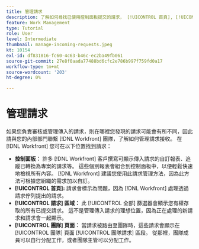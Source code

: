 ```yaml
---
title: 管理請求
description: 了解如何尋找已使用控制面板提交的請求， [!UICONTROL 首頁], [!UICONTROL 請求] 區域，或 [!UICONTROL 團隊] 頁面 [!DNL  Workfront].
feature: Work Management
type: Tutorial
role: User
level: Intermediate
thumbnail: manage-incoming-requests.jpeg
kt: 10154
exl-id: df831816-fc60-4c63-b46c-ec2ba49fb061
source-git-commit: 27e8f0aada77488bd6cfc2e786b997f759fd0a17
workflow-type: tm+mt
source-wordcount: '203'
ht-degree: 0%

---
```


# 管理請求

如果您負責審核或管理傳入的請求，則在哪裡您發現的請求可能會有所不同，因此請與您的內部部門聯繫 [!DNL Workfront] 團隊，了解如何管理請求接收。 在 [!DNL Workfront] 您可在以下位置找到請求：

* **控制面板：** 許多 [!DNL Workfront] 客戶撰寫可顯示傳入請求的自訂報表、追蹤已轉換為專案的請求等。 這些個別報表會組合到控制面板中，以便輕鬆快速地檢視所有內容。 [!DNL Workfront] 建議您使用此請求管理方法，因為此方法可根據您組織的需求加以自訂。
* **[!UICONTROL 首頁]:** 請求會標示為問題，因為 [!DNL Workfront] 處理透過請求佇列提出的請求。
* **[!UICONTROL 請求] 區域：** 此 [!UICONTROL 全部] 篩選器會顯示您有權存取的所有已提交請求。 這不是管理傳入請求的理想位置，因為正在處理的新請求和請求會一起顯示。
* **[!UICONTROL 團隊] 頁面：** 當請求被路由至團隊時，這些請求會顯示在 [!UICONTROL 團隊] 頁面 [!UICONTROL 團隊請求] 區段。 從那裡，團隊成員可以自行分配工作，或者團隊主管可以分配工作。
